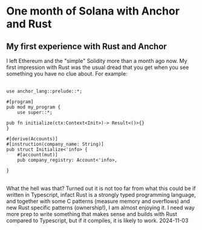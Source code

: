 # One month of Solana with Anchor and Rust

## My first experience with Rust and Anchor

I left Ethereum and the "simple" Solidity more than a month ago now. My first impression with Rust was the usual dread that you get when you see something you have no clue about. For example:
<br />
<br />

```
use anchor_lang::prelude::*;

#[program]
pub mod my_program {
    use super::*;

pub fn initialize(ctx:Context<Init>)-> Result<()>{}
}

#[derive(Accounts)]
#[instruction(company_name: String)]
pub struct Initialize<'info> {
    #[account(mut)]
    pub company_registry: Account<'info>,

}
```

<br />
What the hell was that?
Turned out it is not too far from what this could be if written in Typescript, infact Rust is a strongly typed programming language, and together with some C patterns (measure memory and overflows) and new Rust specific patterns (ownership!), I am almost enjoying it.
I need way more prep to write something that makes sense and builds with Rust compared to Typescript, but if it compiles, it is likely to work.
2024-11-03
